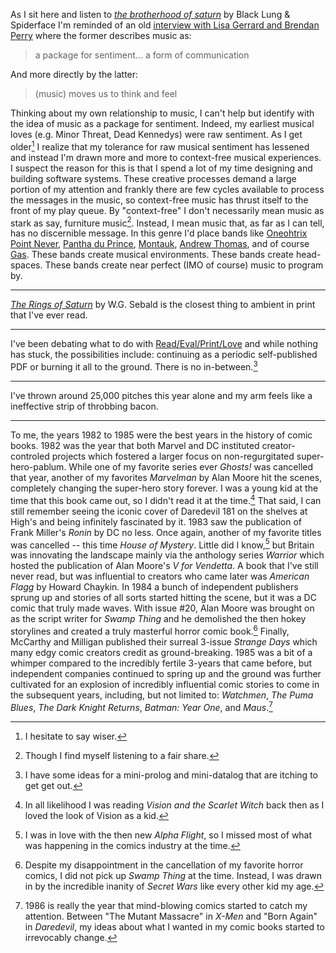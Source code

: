 As I sit here and listen to *[the brotherhood of saturn](https://ant-zen.bandcamp.com/album/a-seasonal-gift)* by Black Lung & Spiderface I'm reminded of an old [interview with Lisa Gerrard and Brendan Perry](https://www.youtube.com/watch?v=gNFjawZl_Dc) where the former describes music as:

> a package for sentiment... a form of communication

And more directly by the latter:

> (music) moves us to think and feel

Thinking about my own relationship to music, I can't help but identify with the idea of music as a package for sentiment. Indeed, my earliest musical loves (e.g. Minor Threat, Dead Kennedys) were raw sentiment. As I get older[^0] I realize that my tolerance for raw musical sentiment has lessened and instead I'm drawn more and more to context-free musical experiences. I suspect the reason for this is that I spend a lot of my time designing and building software systems. These creative processes demand a large portion of my attention and frankly there are few cycles available to process the messages in the music, so context-free music has thrust itself to the front of my play queue. By "context-free" I don't necessarily mean music as stark as say, furniture music[^1]. Instead, I mean music that, as far as I can tell, has no discernible message.  In this genre I'd place bands like [Oneohtrix Point Never](https://www.amazon.com/Rifts-CD-Oneohtrix-Point-Never/dp/B009INAMJO/?tag=fogus-20), [Pantha du Prince](https://www.amazon.com/This-Bliss-Pantha-Du-Prince/dp/B000M2DJZ4/?tag=fogus-20), [Montauk](https://www.last.fm/music/Montauk/The+Moment+Lasts+A+Second,+But+The+Memory+Lives+On+Forever), [Andrew Thomas](https://www.amazon.com/Between-Buildings-Trees-ANDREW-THOMAS/dp/B0035KGWE0/?tag=fogus-20), and of course [Gas](https://www.amazon.com/Box-GAS/dp/B01L2SVXAY/?tag=fogus-20). These bands create musical environments. These bands create head-spaces. These bands create near perfect (IMO of course) music to program by.

[^0]: I hesitate to say wiser.

[^1]: Though I find myself listening to a fair share.

---

*[The Rings of Saturn](https://www.amazon.com/Rings-Saturn-W-G-Sebald/dp/0811226158/?tag=fogus-20)* by W.G. Sebald is the closest thing to ambient in print that I've ever read.

---

I've been debating what to do with [Read/Eval/Print/Love](http://readevalprintlove.fogus.me) and while nothing has stuck, the possibilities include: continuing as a periodic self-published PDF or burning it all to the ground. There is no in-between.[^rll]

[^rll]: I have some ideas for a mini-prolog and mini-datalog that are itching to get get out.

---

I've thrown around 25,000 pitches this year alone and my arm feels like a ineffective strip of throbbing bacon.

---

To me, the years 1982 to 1985 were the best years in the history of comic books. 1982 was the year that both Marvel and DC instituted creator-controled projects which fostered a larger focus on non-regurgitated super-hero-pablum. While one of my favorite series ever *Ghosts!* was cancelled that year, another of my favorites *Marvelman* by Alan Moore hit the scenes, completely changing the super-hero story forever. I was a young kid at the time that this book came out, so I didn't read it at the time.[^vsw] That said, I can still remember seeing the iconic cover of Daredevil 181 on the shelves at High's and being infinitely fascinated by it. 1983 saw the publication of Frank Miller's *Ronin* by DC no less. Once again, another of my favorite titles was cancelled -- this time *House of Mystery*. Little did I know,[^af] but Britain was innovating the landscape mainly via the anthology series *Warrior* which hosted the publication of Alan Moore's *V for Vendetta*. A book that I've still never read, but was influential to creators who came later was *American Flagg* by Howard Chaykin. In 1984 a bunch of independent publishers sprung up and stories of all sorts started hitting the scene, but it was a DC comic that truly made waves. With issue #20, Alan Moore was brought on as the script writer for *Swamp Thing* and he demolished the then hokey storylines and created a truly masterful horror comic book.[^st] Finally, McCarthy and Milligan published their surreal 3-issue *Strange Days* which many edgy comic creators credit as ground-breaking. 1985 was a bit of a whimper compared to the incredibly fertile 3-years that came before, but independent companies continued to spring up and the ground was further cultivated for an explosion of incredibly influential comic stories to come in the subsequent years, including, but not limited to: *Watchmen*, *The Puma Blues*, *The Dark Knight Returns*, *Batman: Year One*, and *Maus*.[^mm]

[^vsw]: In all likelihood I was reading *Vision and the Scarlet Witch* back then as I loved the look of Vision as a kid.

[^af]: I was in love with the then new *Alpha Flight*, so I missed most of what was happening in the comics industry at the time.

[^st]: Despite my disappointment in the cancellation of my favorite horror comics, I did not pick up *Swamp Thing* at the time. Instead, I was drawn in by the incredible inanity of *Secret Wars* like every other kid my age.

[^mm]: 1986 is really the year that mind-blowing comics started to catch my attention. Between "The Mutant Massacre" in *X-Men* and "Born Again" in *Daredevil*, my ideas about what I wanted in my comic books started to irrevocably change.